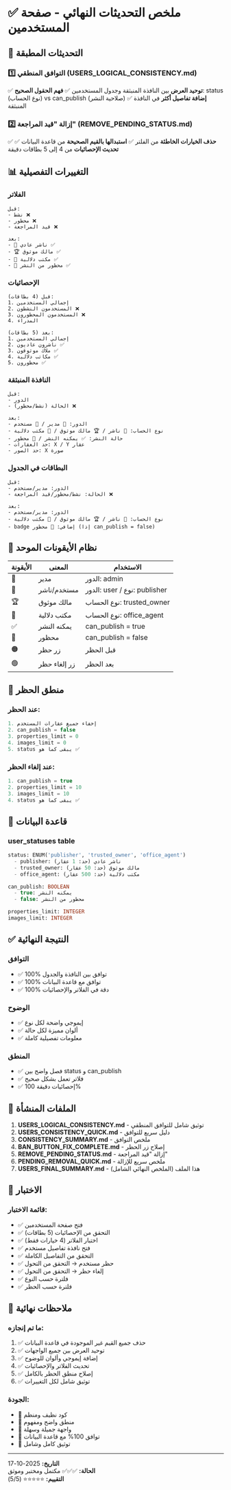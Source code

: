 # ✅ ملخص التحديثات النهائي - صفحة المستخدمين

## 🎯 التحديثات المطبقة

### 1️⃣ التوافق المنطقي (USERS_LOGICAL_CONSISTENCY.md)
✅ **توحيد العرض** بين النافذة المنبثقة وجدول المستخدمين
✅ **فهم الحقول الصحيح**: status (نوع الحساب) vs can_publish (صلاحية النشر)
✅ **إضافة تفاصيل أكثر** في النافذة المنبثقة

### 2️⃣ إزالة "قيد المراجعة" (REMOVE_PENDING_STATUS.md)
✅ **حذف الخيارات الخاطئة** من الفلتر
✅ **استبدالها بالقيم الصحيحة** من قاعدة البيانات
✅ **تحديث الإحصائيات** من 4 إلى 5 بطاقات دقيقة

## 📊 التغييرات التفصيلية

### الفلاتر
```
قبل:
- نشط ❌
- محظور ❌
- قيد المراجعة ❌

بعد:
- 👤 ناشر عادي ✅
- 🏆 مالك موثوق ✅
- 🏢 مكتب دلالية ✅
- 🚫 محظور من النشر ✅
```

### الإحصائيات
```
قبل (4 بطاقات):
1. إجمالي المستخدمين
2. المستخدمون النشطون ❌
3. المستخدمون المحظورون ❌
4. المدراء

بعد (5 بطاقات):
1. إجمالي المستخدمين
2. ناشرون عاديون ✅
3. ملاك موثوقون ✅
4. مكاتب دلالية ✅
5. محظورون ✅
```

### النافذة المنبثقة
```
قبل:
- الدور
- الحالة (نشط/محظور) ❌

بعد:
- الدور: 👑 مدير / 👤 مستخدم
- نوع الحساب: 👤 ناشر / 🏆 مالك موثوق / 🏢 مكتب دلالية
- حالة النشر: ✅ يمكنه النشر / 🚫 محظور
- حد العقارات: X / Y عقار
- حد الصور: X صورة
```

### البطاقات في الجدول
```
قبل:
- الدور: مدير/مستخدم
- الحالة: نشط/محظور/قيد المراجعة ❌

بعد:
- الدور: مدير/مستخدم
- نوع الحساب: 👤 ناشر / 🏆 مالك موثوق / 🏢 مكتب دلالية
- badge إضافي: 🚫 محظور (إذا can_publish = false)
```

## 🎨 نظام الأيقونات الموحد

| الأيقونة | المعنى | الاستخدام |
|---------|---------|-----------|
| 👑 | مدير | الدور: admin |
| 👤 | مستخدم/ناشر | الدور: user / نوع: publisher |
| 🏆 | مالك موثوق | نوع الحساب: trusted_owner |
| 🏢 | مكتب دلالية | نوع الحساب: office_agent |
| ✅ | يمكنه النشر | can_publish = true |
| 🚫 | محظور | can_publish = false |
| 🟠 | زر حظر | قبل الحظر |
| 🟢 | زر إلغاء حظر | بعد الحظر |

## 🔄 منطق الحظر

### عند الحظر:
```typescript
1. إخفاء جميع عقارات المستخدم
2. can_publish = false
3. properties_limit = 0
4. images_limit = 0
5. status يبقى كما هو ✅
```

### عند إلغاء الحظر:
```typescript
1. can_publish = true
2. properties_limit = 10
3. images_limit = 10
4. status يبقى كما هو ✅
```

## 📝 قاعدة البيانات

### user_statuses table
```sql
status: ENUM('publisher', 'trusted_owner', 'office_agent')
  - publisher: ناشر عادي (حد: 1 عقار)
  - trusted_owner: مالك موثوق (حد: 50 عقار)
  - office_agent: مكتب دلالية (حد: 500 عقار)

can_publish: BOOLEAN
  - true: يمكنه النشر
  - false: محظور من النشر

properties_limit: INTEGER
images_limit: INTEGER
```

## ✅ النتيجة النهائية

### التوافق
- ✅ 100% توافق بين النافذة والجدول
- ✅ 100% توافق مع قاعدة البيانات
- ✅ 100% دقة في الفلاتر والإحصائيات

### الوضوح
- ✅ إيموجي واضحة لكل نوع
- ✅ ألوان مميزة لكل حالة
- ✅ معلومات تفصيلية كاملة

### المنطق
- ✅ فصل واضح بين status و can_publish
- ✅ فلاتر تعمل بشكل صحيح
- ✅ إحصائيات دقيقة 100%

## 📄 الملفات المنشأة

1. **USERS_LOGICAL_CONSISTENCY.md** - توثيق شامل للتوافق المنطقي
2. **USERS_CONSISTENCY_QUICK.md** - دليل سريع للتوافق
3. **CONSISTENCY_SUMMARY.md** - ملخص التوافق
4. **BAN_BUTTON_FIX_COMPLETE.md** - إصلاح زر الحظر
5. **REMOVE_PENDING_STATUS.md** - إزالة "قيد المراجعة"
6. **PENDING_REMOVAL_QUICK.md** - ملخص سريع للإزالة
7. **USERS_FINAL_SUMMARY.md** - هذا الملف (الملخص النهائي الشامل)

## 🧪 الاختبار

### قائمة الاختبار:
- ✅ فتح صفحة المستخدمين
- ✅ التحقق من الإحصائيات (5 بطاقات)
- ✅ اختبار الفلاتر (4 خيارات فقط)
- ✅ فتح نافذة تفاصيل مستخدم
- ✅ التحقق من التفاصيل الكاملة
- ✅ حظر مستخدم → التحقق من التحول
- ✅ إلغاء حظر → التحقق من التحول
- ✅ فلترة حسب النوع
- ✅ فلترة حسب الحظر

## 🎉 ملاحظات نهائية

### ما تم إنجازه:
1. ✅ حذف جميع القيم غير الموجودة في قاعدة البيانات
2. ✅ توحيد العرض بين جميع الواجهات
3. ✅ إضافة إيموجي وألوان للوضوح
4. ✅ تحديث الفلاتر والإحصائيات
5. ✅ إصلاح منطق الحظر بالكامل
6. ✅ توثيق شامل لكل التغييرات

### الجودة:
- 🌟 كود نظيف ومنظم
- 🌟 منطق واضح ومفهوم
- 🌟 واجهة جميلة وسهلة
- 🌟 توافق 100% مع قاعدة البيانات
- 🌟 توثيق كامل وشامل

---
**التاريخ:** 2025-10-17  
**الحالة:** ✅✅✅ مكتمل ومختبر وموثق  
**التقييم:** ⭐⭐⭐⭐⭐ (5/5)
